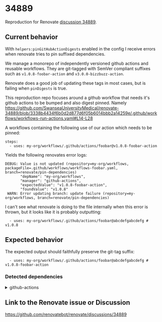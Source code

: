 # 34889

Reproduction for Renovate [discussion 34889](https://github.com/renovatebot/renovate/discussions/34889).

## Current behavior

With `helpers:pinGitHubActionDigests` enabled in the config I receive errors when renovate tries to pin suffixed dependencies.

We manage a monorepo of independently versioned github actions and reusable workflows. They are git-tagged with SemVer compliant suffixes such as `v1.0.8-foobar-action` and `v3.0.0-bizzbuzz-action`. 

Renovate does a good job of updating these tags in most cases, but is failing when `pinDigests` is true. 

This reproduction repo focuses around a github workflow that needs it's github actions to be bumped and also digest pinned. Namely https://github.com/SwanseaUniversityMedical/renovate-34889/blob/3338b4434f6b0d2d877d6f05b6014bbb2a14259e/.github/workflows/workflows-run-actions.yaml#L14-L28

A workflows containing the following use of our action which needs to be pinned:
```
steps:
  - uses: my-org/workflows/.github/actions/foobar@v1.0.8-foobar-action
```

Yields the following renovates error logs:
```
DEBUG: Value is not updated (repository=my-org/workflows, packageFile=.github/workflows/workflows-foobar.yaml, branch=renovate/pin-dependencies)
       "depName": "my-org/workflows",
       "manager": "github-actions",
       "expectedValue": "v1.0.8-foobar-action",
       "foundValue": "v1.0.8"
 WARN: Error updating branch: update failure (repository=my-org/workflows, branch=renovate/pin-dependencies)
```

I can't see what renovate is doing to the file internally when this error is thrown, but it looks like it is probably outputting:

```
  - uses: my-org/workflows/.github/actions/foobar@abcdefgabcdefg # v1.0.8
```

## Expected behavior

The expected output should faithfully preserve the git-tag suffix:
```
  - uses: my-org/workflows/.github/actions/foobar@abcdefgabcdefg # v1.0.8-foobar-action
```

### Detected dependencies

<details><summary>github-actions</summary>
<blockquote>

<details><summary>.github/workflows/workflows-run-actions.yaml</summary>

 - `SwanseaUniversityMedical/renovate-34889 v1.0.0-foobar-action`
 - `SwanseaUniversityMedical/renovate-34889 v1.0.0-bizzbuzz-action`

</details>

</blockquote>
</details>



## Link to the Renovate issue or Discussion

https://github.com/renovatebot/renovate/discussions/34889

